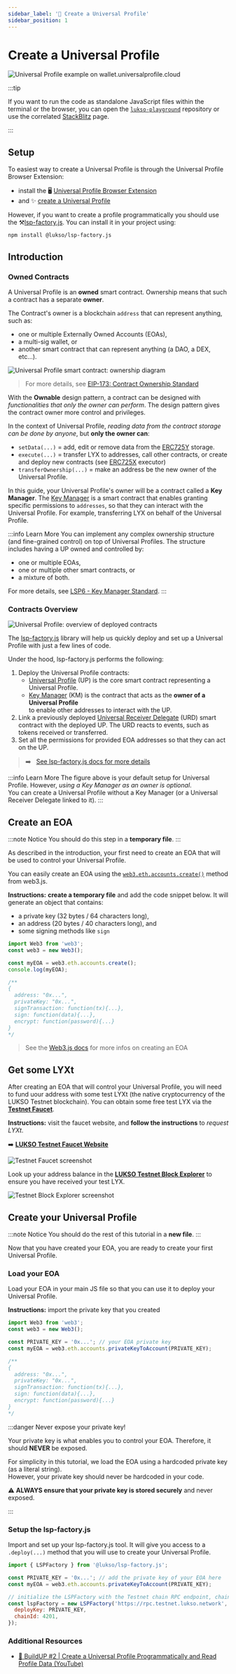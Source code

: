 ```yaml
---
sidebar_label: '👶 Create a Universal Profile'
sidebar_position: 1
---
```


# Create a Universal Profile

![Universal Profile example on wallet.universalprofile.cloud](/img/universal-profile/profile.png)

:::tip

If you want to run the code as standalone JavaScript files within the terminal or the browser, you can open the [`lukso-playground`](https://github.com/lukso-network/lukso-playground) repository or use the correlated [StackBlitz](https://stackblitz.com/github/lukso-network/lukso-playground) page.

:::

## Setup

To easiest way to create a Universal Profile is through the Universal Profile Browser Extension:

- install the 🖥️ [Universal Profile Browser Extension](/install-up-browser-extension)
- and ✨ [create a Universal Profile](https://my.universalprofile.cloud)

However, if you want to create a profile programmatically you should use the ⚒️[lsp-factory.js](../../../tools/lsp-factoryjs/deployment/universal-profile.md). You can install it in your project using:

```shell
npm install @lukso/lsp-factory.js
```

## Introduction

### Owned Contracts

A Universal Profile is an **owned** smart contract. Ownership means that such a contract has a separate **owner**.

The Contract's owner is a blockchain `address` that can represent anything, such as:

- one or multiple Externally Owned Accounts (EOAs),
- a multi-sig wallet, or
- another smart contract that can represent anything (a DAO, a DEX, etc...).

![Universal Profile smart contract: ownership diagram](../img/universal-profile-overview.jpeg)

> For more details, see [EIP-173: Contract Ownership Standard](https://eips.ethereum.org/EIPS/eip-173)

With the **Ownable** design pattern, a contract can be designed with _functionalities that only the owner can perform_. The design pattern gives the contract owner more control and privileges.

In the context of Universal Profile, _reading data from the contract storage can be done by anyone_, but **only the owner can**:

- `setData(...)` = add, edit or remove data from the [ERC725Y](../../../standards/universal-profile/lsp0-erc725account#erc725y---generic-key-value-store) storage.
- `execute(...)` = transfer LYX to addresses, call other contracts, or create and deploy new contracts (see [ERC725X](../../../standards/universal-profile/lsp0-erc725account#erc725x---generic-executor) executor)
- `transferOwnership(...)` = make an address be the new owner of the Universal Profile.

In this guide, your Universal Profile's owner will be a contract called a **Key Manager**. The [Key Manager](../../../contracts/contracts/LSP6KeyManager/LSP6KeyManager.md) is a smart contract that enables granting specific permissions to `addresses`, so that they can interact with the Universal Profile. For example, transferring LYX on behalf of the Universal Profile.

:::info Learn More
You can implement any complex ownership structure (and fine-grained control) on top of Universal Profiles. The structure includes having a UP owned and controlled by:

- one or multiple EOAs,
- one or multiple other smart contracts, or
- a mixture of both.

For more details, see [LSP6 - Key Manager Standard](../../../standards/universal-profile/lsp6-key-manager.md).
:::

### Contracts Overview

![Universal Profile: overview of deployed contracts](../img/universal-profile-overview.jpeg)

The [lsp-factory.js](../../../tools/lsp-factoryjs/getting-started.md) library will help us quickly deploy and set up a Universal Profile with just a few lines of code.

Under the hood, lsp-factory.js performs the following:

1. Deploy the Universal Profile contracts:
   - [Universal Profile](../../../standards/universal-profile/lsp0-erc725account.md) (UP) is the core smart contract representing a Universal Profile.
   - [Key Manager](../../../standards/universal-profile/lsp6-key-manager.md) (KM) is the contract that acts as the **owner of a Universal Profile** <br/> to enable other addresses to interact with the UP.
2. Link a previously deployed [Universal Receiver Delegate](../../../standards/generic-standards/lsp1-universal-receiver-delegate.md) (URD) smart contract with the deployed UP. The URD reacts to events, such as tokens received or transferred.
3. Set all the permissions for provided EOA addresses so that they can act on the UP.

> :arrow_right: &nbsp; [See lsp-factory.js docs for more details](../../../tools/lsp-factoryjs/getting-started)

:::info Learn More
The figure above is your default setup for Universal Profile. However, _using a Key Manager as an owner is optional_.<br/>
You can create a Universal Profile without a Key Manager (or a Universal Receiver Delegate linked to it).
:::

## Create an EOA

:::note Notice
You should do this step in a **temporary file**.
:::

As described in the introduction, your first need to create an EOA that will be used to control your Universal Profile.

You can easily create an EOA using the [`web3.eth.accounts.create()`](https://web3js.readthedocs.io/en/v1.5.2/web3-eth-accounts.html#create) method from web3.js.

**Instructions:** **create a temporary file** and add the code snippet below. It will generate an object that contains:

- a private key (32 bytes / 64 characters long),
- an address (20 bytes / 40 characters long), and
- some signing methods like `sign`

```javascript title="create-eoa.js (temporary file)"
import Web3 from 'web3';
const web3 = new Web3();

const myEOA = web3.eth.accounts.create();
console.log(myEOA);

/**
{
  address: "0x...",
  privateKey: "0x...",
  signTransaction: function(tx){...},
  sign: function(data){...},
  encrypt: function(password){...}
}
*/
```

> See the [Web3.js docs](https://web3js.readthedocs.io/en/v1.5.2/web3-eth-accounts.html#) for more infos on creating an EOA

## Get some LYXt

After creating an EOA that will control your Universal Profile, you will need to fund uour address with some test LYXt (the native cryptocurrency of the LUKSO Testnet blockchain). You can obtain some free test LYX via the **[Testnet Faucet](https://faucet.testnet.lukso.network)**.

**Instructions:** visit the faucet website, and **follow the instructions** to _request LYXt_.

:arrow_right: **[LUKSO Testnet Faucet Website](https://faucet.testnet.lukso.network)**

![Testnet Faucet screenshot](/img/universal-profile/testnet-faucet.png)

Look up your address balance in the **[LUKSO Testnet Block Explorer](https://explorer.execution.testnet.lukso.network)** to ensure you have received your test LYX.

![Testnet Block Explorer screenshot](/img/universal-profile/balance.png)

## Create your Universal Profile

:::note Notice
You should do the rest of this tutorial in a **new file**.
:::

Now that you have created your EOA, you are ready to create your first Universal Profile.

### Load your EOA

Load your EOA in your main JS file so that you can use it to deploy your Universal Profile.

**Instructions:** import the private key that you created

```javascript title="main.js"
import Web3 from 'web3';
const web3 = new Web3();

const PRIVATE_KEY = '0x...'; // your EOA private key
const myEOA = web3.eth.accounts.privateKeyToAccount(PRIVATE_KEY);

/**
{
  address: "0x...",
  privateKey: "0x...",
  signTransaction: function(tx){...},
  sign: function(data){...},
  encrypt: function(password){...}
}
*/
```

:::danger Never expose your private key!

Your private key is what enables you to control your EOA. Therefore, it should **NEVER** be exposed.

For simplicity in this tutorial, we load the EOA using a hardcoded private key (as a literal string).<br/>
However, your private key should never be hardcoded in your code.

:warning: **ALWAYS ensure that your private key is stored securely** and never exposed.

:::

### Setup the lsp-factory.js

Import and set up your lsp-factory.js tool. It will give you access to a `.deploy(...)` method that you will use to create your Universal Profile.

```javascript title="main.js"
import { LSPFactory } from '@lukso/lsp-factory.js';

const PRIVATE_KEY = '0x...'; // add the private key of your EOA here
const myEOA = web3.eth.accounts.privateKeyToAccount(PRIVATE_KEY);

// initialize the LSPFactory with the Testnet chain RPC endpoint, chainId and your EOA's private key which will deploy the UP smart contracts
const lspFactory = new LSPFactory('https://rpc.testnet.lukso.network', {
  deployKey: PRIVATE_KEY,
  chainId: 4201,
});
```

### Additional Resources

- [🎥 BuildUP #2 | Create a Universal Profile Programmatically and Read Profile Data (YouTube)](https://www.youtube.com/watch?v=K3y-wLEbyFw)
